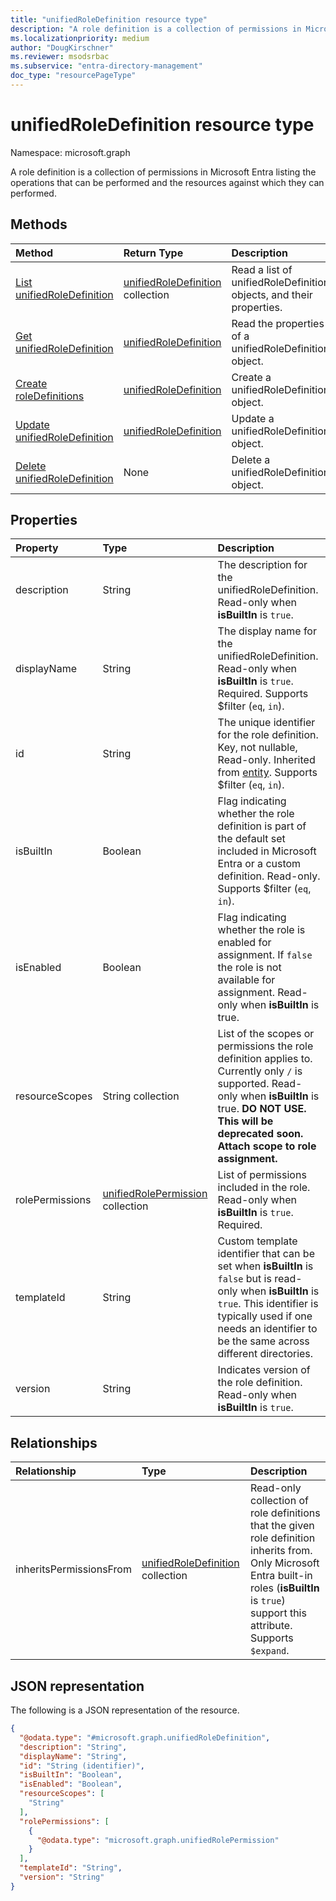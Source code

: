 ```yaml
---
title: "unifiedRoleDefinition resource type"
description: "A role definition is a collection of permissions in Microsoft Entra."
ms.localizationpriority: medium
author: "DougKirschner"
ms.reviewer: msodsrbac
ms.subservice: "entra-directory-management"
doc_type: "resourcePageType"
---
```


# unifiedRoleDefinition resource type

Namespace: microsoft.graph

A role definition is a collection of permissions in Microsoft Entra listing the operations that can be performed and the resources against which they can performed.

## Methods

| Method       | Return Type | Description |
|:-------------|:------------|:------------|
| [List unifiedRoleDefinition](../api/rbacapplication-list-roledefinitions.md) | [unifiedRoleDefinition](unifiedroledefinition.md) collection | Read a list of unifiedRoleDefinition objects, and their properties. |
| [Get unifiedRoleDefinition](../api/unifiedroledefinition-get.md) | [unifiedRoleDefinition](unifiedroledefinition.md) | Read the properties of a unifiedRoleDefinition object. |
| [Create roleDefinitions](../api/rbacapplication-post-roledefinitions.md) | [unifiedRoleDefinition](unifiedroledefinition.md) | Create a unifiedRoleDefinition object. |
| [Update unifiedRoleDefinition](../api/unifiedroledefinition-update.md) | [unifiedRoleDefinition](unifiedroledefinition.md) | Update a unifiedRoleDefinition object. |
| [Delete unifiedRoleDefinition](../api/unifiedroledefinition-delete.md) | None | Delete a unifiedRoleDefinition object. |

## Properties

| Property     | Type        | Description |
|:-------------|:------------|:------------|
|description|String| The description for the unifiedRoleDefinition. Read-only when **isBuiltIn** is `true`. |
|displayName|String| The display name for the unifiedRoleDefinition. Read-only when **isBuiltIn** is `true`. Required.  Supports $filter (`eq`, `in`).|
|id|String| The unique identifier for the role definition. Key, not nullable, Read-only. Inherited from [entity](../resources/entity.md). Supports $filter (`eq`, `in`). |
|isBuiltIn|Boolean| Flag indicating whether the role definition is part of the default set included in Microsoft Entra or a custom definition. Read-only. Supports $filter (`eq`, `in`). |
|isEnabled|Boolean| Flag indicating whether the role is enabled for assignment. If `false` the role is not available for assignment. Read-only when **isBuiltIn** is true. |
|resourceScopes|String collection| List of the scopes or permissions the role definition applies to. Currently only `/` is supported. Read-only when **isBuiltIn** is true. **DO NOT USE. This will be deprecated soon. Attach scope to role assignment.** | 
|rolePermissions|[unifiedRolePermission](unifiedrolepermission.md) collection| List of permissions included in the role. Read-only when **isBuiltIn** is `true`. Required. |
|templateId|String| Custom template identifier that can be set when **isBuiltIn** is `false` but is read-only when **isBuiltIn** is `true`. This identifier is typically used if one needs an identifier to be the same across different directories. |
|version|String| Indicates version of the role definition. Read-only when **isBuiltIn** is `true`.|

## Relationships

| Relationship | Type        | Description |
|:-------------|:------------|:------------|
|inheritsPermissionsFrom| [unifiedRoleDefinition](unifiedroledefinition.md) collection| Read-only collection of role definitions that the given role definition inherits from. Only Microsoft Entra built-in roles (**isBuiltIn** is `true`) support this attribute. Supports `$expand`. |

## JSON representation

The following is a JSON representation of the resource.

<!-- {
  "blockType": "resource",
  "keyProperty": "id",
  "@odata.type": "microsoft.graph.unifiedRoleDefinition",
  "openType": false
}
-->

```json
{
  "@odata.type": "#microsoft.graph.unifiedRoleDefinition",
  "description": "String",
  "displayName": "String",
  "id": "String (identifier)",
  "isBuiltIn": "Boolean",
  "isEnabled": "Boolean",
  "resourceScopes": [
    "String"
  ],
  "rolePermissions": [
    {
      "@odata.type": "microsoft.graph.unifiedRolePermission"
    }
  ],
  "templateId": "String",
  "version": "String"
}
```

<!-- uuid: 16cd6b66-4b1a-43a1-adaf-3a886856ed98
2019-02-04 14:57:30 UTC -->
<!-- {
  "type": "#page.annotation",
  "description": "unifiedRoleDefinition resource",
  "keywords": "",
  "section": "documentation",
  "tocPath": ""
}-->
